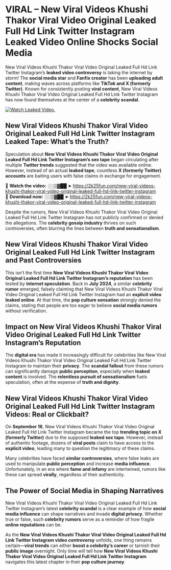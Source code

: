 # VIRAL – New Viral Videos Khushi Thakor Viral Video Original Leaked Full Hd Link Twitter Instagram Leaked Video Online Shocks Social Media 

New Viral Videos Khushi Thakor Viral Video Original Leaked Full Hd Link Twitter Instagram’s **leaked video controversy** is taking the internet by storm! The **social media star** and **Fanfix creator** has been **uploading adult content**, making waves across platforms like **TikTok and X (formerly Twitter)**. Known for consistently posting **viral content**, New Viral Videos Khushi Thakor Viral Video Original Leaked Full Hd Link Twitter Instagram has now found themselves at the center of a **celebrity scandal**.  

[![Watch Leaked Video.](https://miro.medium.com/v2/resize:fit:828/format:webp/1*cilzJN44JGOrTw9NJCrNHA.gif "Watch Leaked Video")](https://2k25fun.com/new-viral-videos-khushi-thakor-viral-video-original-leaked-full-hd-link-twitter-instagram)

## **New Viral Videos Khushi Thakor Viral Video Original Leaked Full Hd Link Twitter Instagram Leaked Tape: What’s the Truth?**  
Speculation about **New Viral Videos Khushi Thakor Viral Video Original Leaked Full Hd Link Twitter Instagram’s sex tape** began circulating after multiple **Twitter trends** suggested that the video was available online. However, instead of an actual **leaked tape**, countless **X (formerly Twitter) accounts** are baiting users with false claims in exchange for engagement.  

🔹 **Watch the video:** ░░▒▓██ ➤ https://2k25fun.com/new-viral-videos-khushi-thakor-viral-video-original-leaked-full-hd-link-twitter-instagram  
🔹 **Download now:** ░░▒▓██ ➤ https://2k25fun.com/new-viral-videos-khushi-thakor-viral-video-original-leaked-full-hd-link-twitter-instagram  

Despite the rumors, New Viral Videos Khushi Thakor Viral Video Original Leaked Full Hd Link Twitter Instagram has not publicly confirmed or denied the allegations. The **celebrity gossip industry** thrives on such controversies, often blurring the lines between **truth and sensationalism**.  

## **New Viral Videos Khushi Thakor Viral Video Original Leaked Full Hd Link Twitter Instagram and Past Controversies**  
This isn’t the first time **New Viral Videos Khushi Thakor Viral Video Original Leaked Full Hd Link Twitter Instagram’s reputation** has been tested by **internet speculation**. Back in **July 2024**, a similar **celebrity rumor** emerged, falsely claiming that New Viral Videos Khushi Thakor Viral Video Original Leaked Full Hd Link Twitter Instagram had an **explicit video leaked online**. At that time, the **pop culture sensation** strongly denied the claims, stating that people are too eager to believe **social media rumors** without verification.  

## **Impact on New Viral Videos Khushi Thakor Viral Video Original Leaked Full Hd Link Twitter Instagram’s Reputation**  
The **digital era** has made it increasingly difficult for celebrities like New Viral Videos Khushi Thakor Viral Video Original Leaked Full Hd Link Twitter Instagram to maintain their **privacy**. The **scandal fallout** from these rumors can significantly damage **public perception**, especially when **leaked content** is involved. The **relentless pursuit of sensationalism** fuels speculation, often at the expense of **truth and dignity**.  

## **New Viral Videos Khushi Thakor Viral Video Original Leaked Full Hd Link Twitter Instagram Videos: Real or Clickbait?**  
On **September 16**, New Viral Videos Khushi Thakor Viral Video Original Leaked Full Hd Link Twitter Instagram became the top **trending topic on X (formerly Twitter)** due to the supposed **leaked sex tape**. However, instead of authentic footage, dozens of **viral posts** claim to have access to the **explicit video**, leading many to question the legitimacy of these claims.  

Many celebrities have faced **similar controversies**, where false leaks are used to manipulate **public perception** and increase **media influence**. Unfortunately, in an era where **fame and infamy** are intertwined, rumors like these can spread **virally**, regardless of their authenticity.  

## **The Power of Social Media in Shaping Narratives**  
New Viral Videos Khushi Thakor Viral Video Original Leaked Full Hd Link Twitter Instagram’s latest **celebrity scandal** is a clear example of how **social media influence** can shape narratives and invade **digital privacy**. Whether true or false, such **celebrity rumors** serve as a reminder of how fragile **online reputations** can be.  

As the **New Viral Videos Khushi Thakor Viral Video Original Leaked Full Hd Link Twitter Instagram video controversy** unfolds, one thing remains certain—**viral trends** can either **boost a celebrity’s career** or tarnish their **public image** overnight. Only time will tell how **New Viral Videos Khushi Thakor Viral Video Original Leaked Full Hd Link Twitter Instagram** navigates this latest chapter in their **pop culture journey**. 